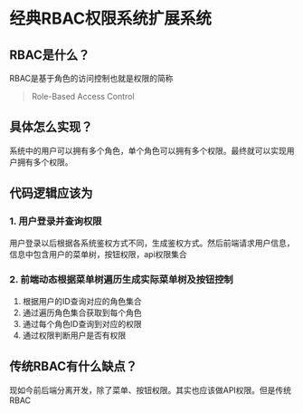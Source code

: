 # 经典RBAC权限系统扩展系统

## RBAC是什么？

RBAC是基于角色的访问控制也就是权限的简称

> Role-Based Access Control

## 具体怎么实现？

系统中的用户可以拥有多个角色，单个角色可以拥有多个权限。最终就可以实现用户拥有多个权限。

## 代码逻辑应该为

### 1. 用户登录并查询权限

用户登录以后根据各系统鉴权方式不同，生成鉴权方式。然后前端请求用户信息，信息中包含用户的菜单树，按钮权限，api权限集合

### 2. 前端动态根据菜单树遍历生成实际菜单树及按钮控制

1. 根据用户的ID查询对应的角色集合
2. 通过遍历角色集合获取到每个角色
3. 通过每个角色ID查询到对应的权限
4. 通过权限判断用户是否有权限

## 传统RBAC有什么缺点？

现如今前后端分离开发，除了菜单、按钮权限。其实也应该做API权限。但是传统RBAC

